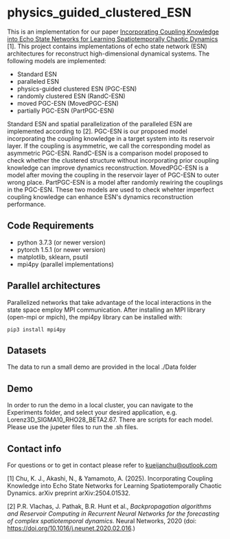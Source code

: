# physics_guided_clustered_ESN


This is an implementation for our paper <a href="https://arxiv.org/abs/2504.01532" target="_blank">Incorporating Coupling Knowledge into Echo State Networks for Learning Spatiotemporally Chaotic Dynamics</a> [1].
This project contains implementations of echo state network (ESN) architectures for reconstruct high-dimensional dynamical systems. The following models are implemented:
- Standard ESN 
- paralleled ESN
- physics-guided clustered ESN (PGC-ESN)
- randomly clustered ESN (RandC-ESN)
- moved PGC-ESN (MovedPGC-ESN)
- partially PGC-ESN (PartPGC-ESN)

Standard ESN and spatial parallelization of the paralleled ESN are implemented according to [2].
PGC-ESN is our proposed model incorporating the coupling knowledge in a target system into its reservoir layer. If the coupling is asymmetric, we call the corresponding model as asymmetric PGC-ESN.
RandC-ESN is a comparison model proposed to check whether the clustered structure without incorporating prior coupling knowledge can improve dynamics reconstruction.
MovedPGC-ESN is a model after moving the coupling in the reservoir layer of PGC-ESN to outer wrong place.
PartPGC-ESN is a model after randomly rewiring the couplings in the PGC-ESN. These two models are used to check whehter imperfect coupling knowledge can enhance ESN's dynamics reconstruction performance.



## Code Requirements

- python 3.7.3 (or newer version)
- pytorch 1.5.1 (or newer version)
- matplotlib, sklearn, psutil
- mpi4py (parallel implementations)


## Parallel architectures

Parallelized networks that take advantage of the local interactions in the state space employ MPI communication.
After installing an MPI library (open-mpi or mpich), the mpi4py library can be installed with:
```
pip3 install mpi4py
```


## Datasets

The data to run a small demo are provided in the local ./Data folder


## Demo

In order to run the demo in a local cluster, you can navigate to the Experiments folder, and select your desired application, e.g. Lorenz3D_SIGMA10_RHO28_BETA2.67. There are scripts for each model. Please use the jupeter files
to run the .sh files.


## Contact info
For questions or to get in contact please refer to kueijanchu@outlook.com

[1] Chu, K. J., Akashi, N., & Yamamoto, A. (2025). Incorporating Coupling Knowledge into Echo State Networks for Learning Spatiotemporally Chaotic Dynamics. arXiv preprint arXiv:2504.01532.

[2] P.R. Vlachas, J. Pathak, B.R. Hunt et al., *Backpropagation algorithms and
Reservoir Computing in Recurrent Neural Networks for the forecasting of complex spatiotemporal
dynamics.*
Neural Networks, 2020 (doi: https://doi.org/10.1016/j.neunet.2020.02.016.)